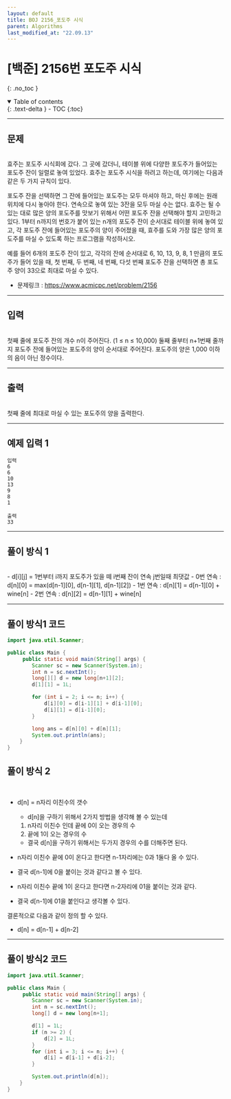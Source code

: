 ```yaml
---
layout: default
title: BOJ 2156_포도주 시식
parent: Algorithms
last_modified_at: "22.09.13"
---
```


# [백준] 2156번 포도주 시식
{: .no_toc }

<details open markdown="block">
  <summary>
    Table of contents
  </summary>
  {: .text-delta }
- TOC
{:toc}
</details>

---
## 문제
<br>
효주는 포도주 시식회에 갔다. 그 곳에 갔더니, 테이블 위에 다양한 포도주가 들어있는 포도주 잔이 일렬로 놓여 있었다. 효주는 포도주 시식을 하려고 하는데, 여기에는 다음과 같은 두 가지 규칙이 있다.

포도주 잔을 선택하면 그 잔에 들어있는 포도주는 모두 마셔야 하고, 마신 후에는 원래 위치에 다시 놓아야 한다.
연속으로 놓여 있는 3잔을 모두 마실 수는 없다.
효주는 될 수 있는 대로 많은 양의 포도주를 맛보기 위해서 어떤 포도주 잔을 선택해야 할지 고민하고 있다. 1부터 n까지의 번호가 붙어 있는 n개의 포도주 잔이 순서대로 테이블 위에 놓여 있고, 각 포도주 잔에 들어있는 포도주의 양이 주어졌을 때, 효주를 도와 가장 많은 양의 포도주를 마실 수 있도록 하는 프로그램을 작성하시오. 

예를 들어 6개의 포도주 잔이 있고, 각각의 잔에 순서대로 6, 10, 13, 9, 8, 1 만큼의 포도주가 들어 있을 때, 첫 번째, 두 번째, 네 번째, 다섯 번째 포도주 잔을 선택하면 총 포도주 양이 33으로 최대로 마실 수 있다.


- 문제링크 :
<a href="https://www.acmicpc.net/problem/2156">https://www.acmicpc.net/problem/2156
</a>

---
## 입력
<br>
첫째 줄에 포도주 잔의 개수 n이 주어진다. (1 ≤ n ≤ 10,000) 둘째 줄부터 n+1번째 줄까지 포도주 잔에 들어있는 포도주의 양이 순서대로 주어진다. 포도주의 양은 1,000 이하의 음이 아닌 정수이다.

---
## 출력
<br>
첫째 줄에 최대로 마실 수 있는 포도주의 양을 출력한다.

---
## 예제 입력 1

```
입력
6
6
10
13
9
8
1

출력
33
```

---
## 풀이 방식 1
<br>
- d[i][j] = 1번부터 i까지 포도주가 있을 떼 i번째 잔이 연속 j번일때 최댓값
- 0번 연속 : d[n][0] = max(d[n-1][0], d[n-1][1], d[n-1][2])
- 1번 연속 : d[n][1] = d[n-1][0] + wine[n]
- 2번 연속 : d[n][2] = d[n-1][1] + wine[n]

---

## 풀이 방식1 코드
```java
import java.util.Scanner;

public class Main {
     public static void main(String[] args) {
        Scanner sc = new Scanner(System.in);
        int n = sc.nextInt();
        long[][] d = new long[n+1][2];
        d[1][1] = 1L;

        for (int i = 2; i <= n; i++) {
            d[i][0] = d[i-1][1] + d[i-1][0];
            d[i][1] = d[i-1][0];
        }

        long ans = d[n][0] + d[n][1];
        System.out.println(ans);
    }
}
```

## 풀이 방식 2
<br>

- d[n] = n자리 이친수의 갯수
  - d[n]을 구하기 위해서 2가지 방법을 생각해 볼 수 있는데
  1. n자리 이친수 인데 끝에 0이 오는 경우의 수 
  2. 끝에 1이 오는 경우의 수
  - 결국 d[n]을 구하기 위해서는 두가지 경우의 수를 더해주면 된다.

- n자리 이친수 끝에 0이 온다고 한다면 n-1자리에는 0과 1둘다 올 수 있다. 
- 결국 d[n-1]에 0을 붙이는 것과 같다고 볼 수 있다.
- n자리 이친수 끝에 1이 온다고 한다면 n-2자리에 01을 붙이는 것과 같다.
- 결국 d[n-1]에 01을 붙인다고 생각볼 수 있다.

결론적으로 다음과 같이 정의 할 수 있다.
- d[n] = d[n-1] + d[n-2]
---

## 풀이 방식2 코드
```java
import java.util.Scanner;

public class Main {
     public static void main(String[] args) {
        Scanner sc = new Scanner(System.in);
        int n = sc.nextInt();
        long[] d = new long[n+1];

        d[1] = 1L;
        if (n >= 2) {
            d[2] = 1L;
        }
        for (int i = 3; i <= n; i++) {
            d[i] = d[i-1] + d[i-2];
        }

        System.out.println(d[n]);
    }
}


```